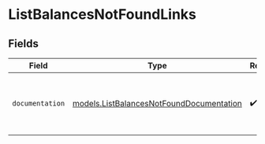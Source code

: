 # ListBalancesNotFoundLinks


## Fields

| Field                                                                                      | Type                                                                                       | Required                                                                                   | Description                                                                                |
| ------------------------------------------------------------------------------------------ | ------------------------------------------------------------------------------------------ | ------------------------------------------------------------------------------------------ | ------------------------------------------------------------------------------------------ |
| `documentation`                                                                            | [models.ListBalancesNotFoundDocumentation](../models/listbalancesnotfounddocumentation.md) | :heavy_check_mark:                                                                         | The URL to the generic Mollie API error handling guide.                                    |